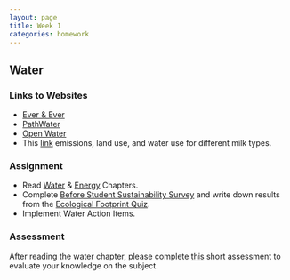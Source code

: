 ```yaml
---
layout: page
title: Week 1
categories: homework
---
```


## Water

### Links to Websites

* [Ever &  Ever][link to can water 1]
* [PathWater][link to can water 2]
* [Open Water][link to can water 3]
* This [link][link to break down] emissions, land use, and water use for different milk types.

### Assignment

* Read [Water][link to water chapter] & [Energy][link to energy chapter] Chapters.
* Complete [Before Student Sustainability Survey][link to before survey] and write down results from the [Ecological Footprint Quiz][link to footprint quiz].
* Implement Water Action Items.

### Assessment

After reading the water chapter, please complete [this][link to water assessment] short assessment to evaluate your knowledge on the subject.

[link to footprint quiz]: https://www.google.com/url?q=http://www.footprintnetwork.org/resources/footprint-calculator/&sa=D&ust=1585544784627000&usg=AFQjCNFwgyCNUz0emwtCiUrhEHbqvdHUpw

[link to before survey]: https://docs.google.com/forms/d/e/1FAIpQLSfR0XWczhbvq3kTQmflSCGxTlhaA4fHW0Ay0-NqdIHkOtBk3Q/viewform?usp=sf_link

[link to water assessment]: https://forms.gle/MWjyMJStBw6M4dY39

[link to water chapter]: http://www.smc.edu/AcademicAffairs/Sustainability/Documents/SW_Worksbook_SGP_Water.pdf

[link to energy chapter]: http://www.smc.edu/AcademicAffairs/Sustainability/Documents/SW_Worksbook_SGP_Energy.pdf

[link to can water 1]: https://drinkeverandever.com/
[link to can water 2]: https://drinkpathwater.com/
[link to can water 3]: https://drinkopenwater.com/
[link to break down]: https://oneyearzerowaste.blog/2019/02/23/got-oats/
